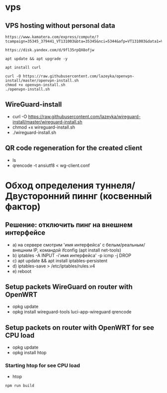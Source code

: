 # vps

## VPS hosting without personal data
```
https://www.kamatera.com/express/compute/?tcampaign=35345_379441_VT131003&bta=35345&nci=5344&afp=VT131003&data1=VT131003
```

```Link to video tutorial
https://disk.yandex.com/d/9fl35rpQX8ofjw
```

```Update VPS server
apt update && apt upgrade -y
```

```Setup necessary packets by need
apt install curl
```

```openvpn-install
curl -O https://raw.githubusercontent.com/lazeyka/openvpn-install/master/openvpn-install.sh
chmod +x openvpn-install.sh
./openvpn-install.sh
```

## WireGuard-install
- curl -O https://raw.githubusercontent.com/lazeyka/wireguard-install/master/wireguard-install.sh
- chmod +x wireguard-install.sh
- ./wireguard-install.sh

## QR сode regeneration for the created client
- ls
- qrencode -t ansiutf8 < wg-client.conf

# Обход определения туннеля/Двусторонний пиннг (косвенный фактор)
## Решение: отключить пинг на внешнем интерфейсе

- a) на сервере смотрим 'имя интерфейса' с белым/реальным/ внешним IP, командой ifconfig (apt install net-tools)
- b) iptables -A INPUT -i'имя интерфейса' -p icmp -j DROP
- c) apt update && apt install iptables-persistent
- d) iptables-save > /etc/iptables/rules.v4
- e) reboot

## Setup packets WireGuard on router with OpenWRT
- opkg update
- opkg install wireguard-tools luci-app-wireguard qrencode

## Setup packets on router with OpenWRT for see CPU load
- opkg update
- opkg install htop
### Starting htop for see CPU load
- htop

```properties
npm run build
```
